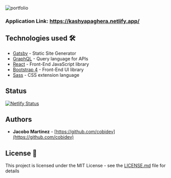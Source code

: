 ![portfolio](https://user-images.githubusercontent.com/63524583/91800790-aa031680-ebf7-11ea-9164-69eb66b197bc.gif)

### Application Link: https://kashyapaghera.netlify.app/

## Technologies used 🛠️

- [Gatsby](https://www.gatsbyjs.org/) - Static Site Generator
- [GraphQL](https://graphql.org/) - Query language for APIs
- [React](https://es.reactjs.org/) - Front-End JavaScript library
- [Bootstrap 4](https://getbootstrap.com/docs/4.3/getting-started/introduction/) - Front-End UI library
- [Sass](https://sass-lang.com/documentation) - CSS extension language

## Status

[![Netlify Status](https://api.netlify.com/api/v1/badges/92f42df1-0c58-44e0-a903-eb91b911a561/deploy-status)](https://app.netlify.com/sites/kashyapaghera/deploys)

## Authors

- **Jacobo Martinez** - [https://github.com/cobidev](https://github.com/cobidev)

## License 📄

This project is licensed under the MIT License - see the [LICENSE.md](LICENSE.md) file for details
